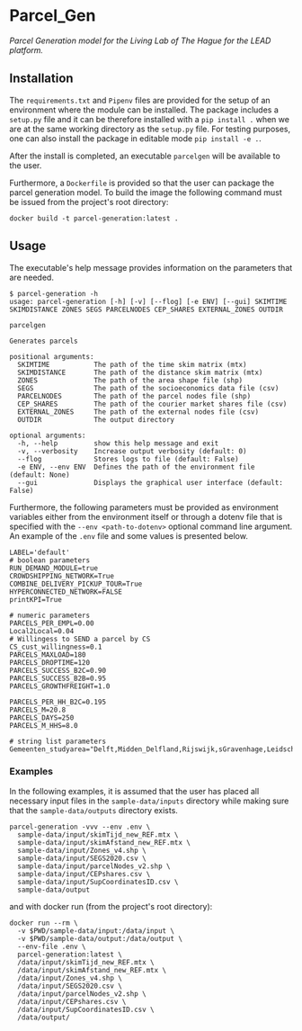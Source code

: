 # Parcel_Gen

_Parcel Generation model for the Living Lab of The Hague for the LEAD platform._

## Installation

The `requirements.txt` and `Pipenv` files are provided for the setup of an environment where the module can be installed. The package includes a `setup.py` file and it can be therefore installed with a `pip install .` when we are at the same working directory as the `setup.py` file. For testing purposes, one can also install the package in editable mode `pip install -e .`.

After the install is completed, an executable `parcelgen` will be available to the user.

Furthermore, a `Dockerfile` is provided so that the user can package the parcel generation model. To build the image the following command must be issued from the project's root directory:

```
docker build -t parcel-generation:latest .
```

## Usage

The executable's help message provides information on the parameters that are needed.

```
$ parcel-generation -h
usage: parcel-generation [-h] [-v] [--flog] [-e ENV] [--gui] SKIMTIME SKIMDISTANCE ZONES SEGS PARCELNODES CEP_SHARES EXTERNAL_ZONES OUTDIR

parcelgen

Generates parcels

positional arguments:
  SKIMTIME           The path of the time skim matrix (mtx)
  SKIMDISTANCE       The path of the distance skim matrix (mtx)
  ZONES              The path of the area shape file (shp)
  SEGS               The path of the socioeconomics data file (csv)
  PARCELNODES        The path of the parcel nodes file (shp)
  CEP_SHARES         The path of the courier market shares file (csv)
  EXTERNAL_ZONES     The path of the external nodes file (csv)
  OUTDIR             The output directory

optional arguments:
  -h, --help         show this help message and exit
  -v, --verbosity    Increase output verbosity (default: 0)
  --flog             Stores logs to file (default: False)
  -e ENV, --env ENV  Defines the path of the environment file (default: None)
  --gui              Displays the graphical user interface (default: False)
```

Furthermore, the following parameters must be provided as environment variables either from the environment itself or through a dotenv file that is specified with the `--env <path-to-dotenv>` optional command line argument. An example of the `.env` file and some values is presented below.

```
LABEL='default'
# boolean parameters
RUN_DEMAND_MODULE=true
CROWDSHIPPING_NETWORK=True
COMBINE_DELIVERY_PICKUP_TOUR=True
HYPERCONNECTED_NETWORK=FALSE
printKPI=True

# numeric parameters
PARCELS_PER_EMPL=0.00
Local2Local=0.04
# Willingess to SEND a parcel by CS
CS_cust_willingness=0.1
PARCELS_MAXLOAD=180
PARCELS_DROPTIME=120
PARCELS_SUCCESS_B2C=0.90
PARCELS_SUCCESS_B2B=0.95
PARCELS_GROWTHFREIGHT=1.0

PARCELS_PER_HH_B2C=0.195
PARCELS_M=20.8
PARCELS_DAYS=250
PARCELS_M_HHS=8.0

# string list parameters
Gemeenten_studyarea="Delft,Midden_Delfland,Rijswijk,sGravenhage,Leidschendam_Voorburg"
```

### Examples

In the following examples, it is assumed that the user has placed all necessary input files in the `sample-data/inputs` directory while making sure that the `sample-data/outputs` directory exists.

```
parcel-generation -vvv --env .env \
  sample-data/input/skimTijd_new_REF.mtx \
  sample-data/input/skimAfstand_new_REF.mtx \
  sample-data/input/Zones_v4.shp \
  sample-data/input/SEGS2020.csv \
  sample-data/input/parcelNodes_v2.shp \
  sample-data/input/CEPshares.csv \
  sample-data/input/SupCoordinatesID.csv \
  sample-data/output
```

and with docker run (from the project's root directory):

```
docker run --rm \
  -v $PWD/sample-data/input:/data/input \
  -v $PWD/sample-data/output:/data/output \
  --env-file .env \
  parcel-generation:latest \
  /data/input/skimTijd_new_REF.mtx \
  /data/input/skimAfstand_new_REF.mtx \
  /data/input/Zones_v4.shp \
  /data/input/SEGS2020.csv \
  /data/input/parcelNodes_v2.shp \
  /data/input/CEPshares.csv \
  /data/input/SupCoordinatesID.csv \
  /data/output/
```
